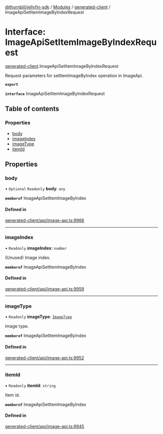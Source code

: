 [@thornbill/jellyfin-sdk](../README.md) / [Modules](../modules.md) / [generated-client](../modules/generated_client.md) / ImageApiSetItemImageByIndexRequest

# Interface: ImageApiSetItemImageByIndexRequest

[generated-client](../modules/generated_client.md).ImageApiSetItemImageByIndexRequest

Request parameters for setItemImageByIndex operation in ImageApi.

**`export`**

**`interface`** ImageApiSetItemImageByIndexRequest

## Table of contents

### Properties

- [body](generated_client.ImageApiSetItemImageByIndexRequest.md#body)
- [imageIndex](generated_client.ImageApiSetItemImageByIndexRequest.md#imageindex)
- [imageType](generated_client.ImageApiSetItemImageByIndexRequest.md#imagetype)
- [itemId](generated_client.ImageApiSetItemImageByIndexRequest.md#itemid)

## Properties

### body

• `Optional` `Readonly` **body**: `any`

**`memberof`** ImageApiSetItemImageByIndex

#### Defined in

[generated-client/api/image-api.ts:9966](https://github.com/thornbill/jellyfin-sdk-typescript/blob/1142a3e/src/generated-client/api/image-api.ts#L9966)

___

### imageIndex

• `Readonly` **imageIndex**: `number`

(Unused) Image index.

**`memberof`** ImageApiSetItemImageByIndex

#### Defined in

[generated-client/api/image-api.ts:9959](https://github.com/thornbill/jellyfin-sdk-typescript/blob/1142a3e/src/generated-client/api/image-api.ts#L9959)

___

### imageType

• `Readonly` **imageType**: [`ImageType`](../enums/generated_client.ImageType.md)

Image type.

**`memberof`** ImageApiSetItemImageByIndex

#### Defined in

[generated-client/api/image-api.ts:9952](https://github.com/thornbill/jellyfin-sdk-typescript/blob/1142a3e/src/generated-client/api/image-api.ts#L9952)

___

### itemId

• `Readonly` **itemId**: `string`

Item id.

**`memberof`** ImageApiSetItemImageByIndex

#### Defined in

[generated-client/api/image-api.ts:9945](https://github.com/thornbill/jellyfin-sdk-typescript/blob/1142a3e/src/generated-client/api/image-api.ts#L9945)
